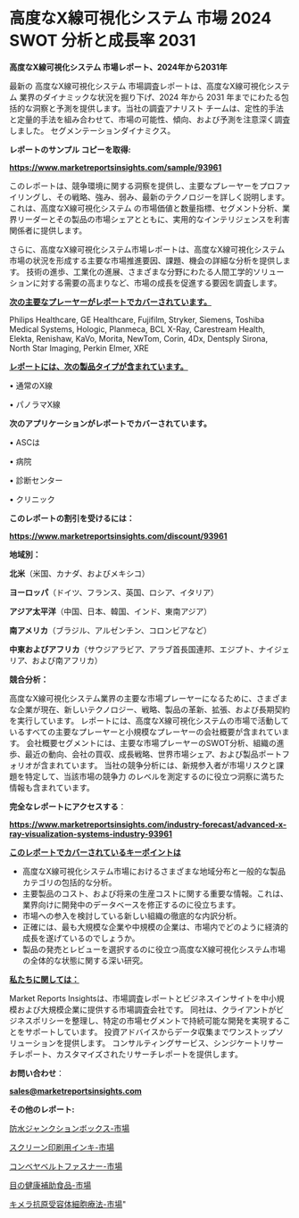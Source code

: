 # 高度なX線可視化システム 市場 2024 SWOT 分析と成長率 2031

<strong>高度なX線可視化システム 市場レポート、2024年から2031年</strong>

最新の 高度なX線可視化システム 市場調査レポートは、高度なX線可視化システム 業界のダイナミックな状況を掘り下げ、2024 年から 2031 年までにわたる包括的な洞察と予測を提供します。当社の調査アナリスト チームは、定性的手法と定量的手法を組み合わせて、市場の可能性、傾向、および予測を注意深く調査しました。 セグメンテーションダイナミクス。



<strong>レポートのサンプル コピーを取得:</strong> <a href=https://www.marketreportsinsights.com/sample/93961>

<strong><u>https://www.marketreportsinsights.com/sample/93961</u></strong></a>

このレポートは、競争環境に関する洞察を提供し、主要なプレーヤーをプロファイリングし、その戦略、強み、弱み、最新のテクノロジーを詳しく説明します。 これは、高度なX線可視化システム の市場価値と数量指標、セグメント分析、業界リーダーとその製品の市場シェアとともに、実用的なインテリジェンスを利害関係者に提供します。

さらに、高度なX線可視化システム市場レポートは、高度なX線可視化システム市場の状況を形成する主要な市場推進要因、課題、機会の詳細な分析を提供します。 技術の進歩、工業化の進展、さまざまな分野にわたる人間工学的ソリューションに対する需要の高まりなど、市場の成長を促進する要因を調査します。



<strong><u>次の主要なプレーヤーがレポートでカバーされています。</u></strong>

Philips Healthcare, GE Healthcare, Fujifilm, Stryker, Siemens, Toshiba Medical Systems, Hologic, Planmeca, BCL X-Ray, Carestream Health, Elekta, Renishaw, KaVo, Morita, NewTom, Corin, 4Dx, Dentsply Sirona, North Star Imaging, Perkin Elmer, XRE



<strong><u><b>レポートには、次の製品タイプが含まれています。</b></u></strong>

• 通常のX線

• パノラマX線



<strong><b>次のアプリケーションがレポートでカバーされています。</b></strong>

• ASCは

• 病院

• 診断センター

• クリニック



<strong><b>このレポートの割引を受けるには：</b></strong><a href=https://www.marketreportsinsights.com/discount/93961>

<strong><u>https://www.marketreportsinsights.com/discount/93961</u></strong></a>



<strong>地域別：</strong>



<strong>北米</strong>（米国、カナダ、およびメキシコ）



<strong>ヨーロッパ</strong>（ドイツ、フランス、英国、ロシア、イタリア）



<strong>アジア太平洋</strong>（中国、日本、韓国、インド、東南アジア）



<strong>南アメリカ</strong>（ブラジル、アルゼンチン、コロンビアなど）



<strong>中東およびアフリカ</strong>（サウジアラビア、アラブ首長国連邦、エジプト、ナイジェリア、および南アフリカ）



<strong>競合分析：</strong>

高度なX線可視化システム業界の主要な市場プレーヤーになるために、さまざまな企業が現在、新しいテクノロジー、戦略、製品の革新、拡張、および長期契約を実行しています。 レポートには、高度なX線可視化システムの市場で活動しているすべての主要なプレーヤーと小規模なプレーヤーの会社概要が含まれています。 会社概要セグメントには、主要な市場プレーヤーのSWOT分析、組織の進歩、最近の動向、会社の買収、成長戦略、世界市場シェア、および製品ポートフォリオが含まれています。 当社の競争分析には、新規参入者が市場リスクと課題を特定して、当該市場の競争力 のレベルを測定するのに役立つ洞察に満ちた情報も含まれています。



<strong>完全なレポートにアクセスする</strong>：

<a href=https://www.marketreportsinsights.com/industry-forecast/advanced-x-ray-visualization-systems-industry-93961>

<strong><u>https://www.marketreportsinsights.com/industry-forecast/advanced-x-ray-visualization-systems-industry-93961</u></strong></a>



<strong><u><b>このレポートでカバーされているキーポイントは</b></u></strong>
<ul>
  <li>高度なX線可視化システム市場におけるさまざまな地域分布と一般的な製品カテゴリの包括的な分析。</li>
  <li>主要製品のコスト、および将来の生産コストに関する重要な情報。これは、業界向けに開発中のデータベースを修正するのに役立ちます。</li>
  <li>市場への参入を検討している新しい組織の徹底的な内訳分析。</li>
  <li>正確には、最も大規模な企業や中規模の企業は、市場内でどのように経済的成長を遂げているのでしょうか。</li>
  <li>製品の発売とレビューを選択するのに役立つ高度なX線可視化システム市場の全体的な状態に関する深い研究。</li>
</ul>


<strong><u><b>私たちに関しては：</b></u></strong>

Market Reports Insightsは、市場調査レポートとビジネスインサイトを中小規模および大規模企業に提供する市場調査会社です。 同社は、クライアントがビジネスポリシーを整理し、特定の市場セグメントで持続可能な開発を実現することをサポートしています。 投資アドバイスからデータ収集までワンストップソリューションを提供します。 コンサルティングサービス、シンジケートリサーチレポート、カスタマイズされたリサーチレポートを提供します。



<strong><b>お問い合わせ</b></strong>：

<a href=mailto:sales@marketreportsinsights.com>

<strong><u>sales@marketreportsinsights.com</u></strong></a>



<strong>その他のレポート:</strong>

<a href=https://www.linkedin.com/pulse/防水ジャンクションボックス-市場-2023-競争分析と事業成長-2030-6fxbf/>防水ジャンクションボックス-市場</a>

<a href=https://www.linkedin.com/pulse/スクリーン印刷用インキ-市場-2023-収益と成長ドライバー-2030-wekrf/>スクリーン印刷用インキ-市場</a>

<a href=https://www.linkedin.com/pulse/コンベヤベルトファスナー-市場-2023-推進要因と成長機会-2030-analytics-achievers-24-analysis-c5h7f/>コンベヤベルトファスナー-市場</a>

<a href=https://www.linkedin.com/pulse/目の健康補助食品-市場-2023-swot-分析と最新イノベーション-2030-oyjrf/>目の健康補助食品-市場</a>

<a href=https://www.linkedin.com/pulse/キメラ抗原受容体細胞療法-市場-2023-swot-分析と成長率-2030-oyjof/>キメラ抗原受容体細胞療法-市場</a>"
